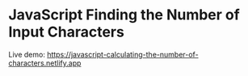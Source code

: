 # JavaScript Finding the Number of Input Characters

Live demo: https://javascript-calculating-the-number-of-characters.netlify.app
